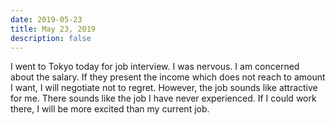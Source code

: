 ```yaml
---
date: 2019-05-23
title: May 23, 2019
description: false
---
```


I went to Tokyo today for job interview. I was nervous. I am concerned about the salary. If they present the income which does not reach to amount I want, I will negotiate not to regret. However, the job sounds like attractive for me. There sounds like the job I have never experienced. If I could work there, I will be more excited than my current job.
